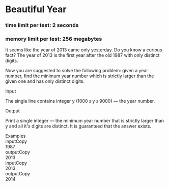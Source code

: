 # Beautiful Year
### time limit per test: 2 seconds
### memory limit per test: 256 megabytes

It seems like the year of 2013 came only yesterday. Do you know a curious fact? The year of 2013 is the first year after the old 1987 with only distinct digits.

Now you are suggested to solve the following problem: given a year number, find the minimum year number which is strictly larger than the given one and has only distinct digits.

Input

The single line contains integer y (1000 ≤ y ≤ 9000) — the year number.

Output

Print a single integer — the minimum year number that is strictly larger than y and all it's digits are distinct. It is guaranteed that the answer exists.

Examples\
inputCopy\
1987\
outputCopy\
2013\
inputCopy\
2013\
outputCopy\
2014
